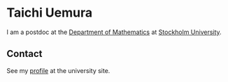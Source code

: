 # Taichi Uemura #

I am a postdoc at the
[Department of Mathematics](https://www.su.se/matematiska-institutionen/)
at [Stockholm University](https://www.su.se/).

## Contact ##

See my [profile](https://www.su.se/profiles/taue1805-1.565619)
at the university site.
